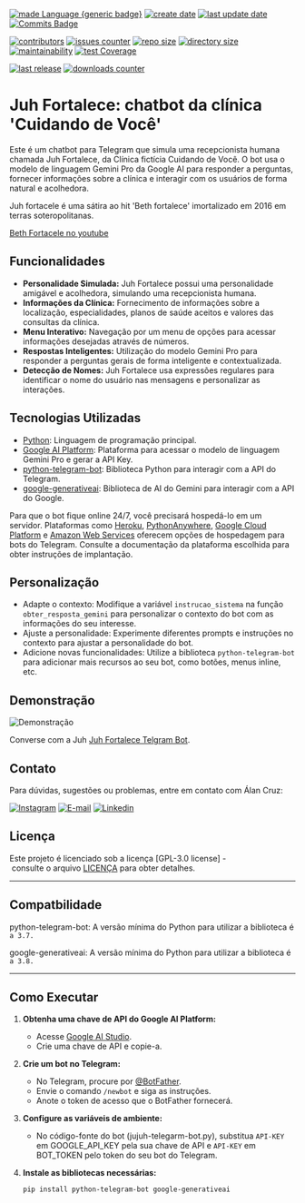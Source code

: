 [![made Language {generic badge}](https://img.shields.io/badge/Made%20with-Python%203-8A2BE2)](https://github.com/alanmugiwara)
[![create date](https://badges.pufler.dev/created/alanmugiwara/juh_bot?color=8A2BE2)](https://github.com/alanmugiwara)
[![last update date](https://badges.pufler.dev/Updated/alanmugiwara/juh_bot?color=8A2BE2)](https://github.com/alanmugiwara)
[![Commits Badge](https://img.shields.io/github/commit-activity/m/alanmugiwara/juh_bot.svg?color=8A2BE2)](https://github.com/alanmugiwara)

[![contributors](https://img.shields.io/github/contributors/alanmugiwara/juh_bot?color=8A2BE2)](https://github.com/alanmugiwara)
[![issues counter](https://img.shields.io/github/issues/alanmugiwara/juh_bot?color=8A2BE2)](https://github.com/alanmugiwara)
[![repo size](https://img.shields.io/github/repo-size/alanmugiwara/juh_bot?color=8A2BE2)](https://github.com/alanmugiwara)
[![directory size](https://img.shields.io/github/directory-file-count/alanmugiwara/juh_bot?color=8A2BE2)](https://github.com/alanmugiwara)
[![maintainability](https://api.codeclimate.com/v1/badges/6982b78246699cd2458f/maintainability)](https://codeclimate.com/github/alanmugiwara/juh_bot/maintainability) 
[![test Coverage](https://api.codeclimate.com/v1/badges/6982b78246699cd2458f/test_coverage)](https://codeclimate.com/github/alanmugiwara/juh_bot/test_coverage)

[![last release](https://img.shields.io/github/v/release/alanmugiwara/romkeepilson2)](https://github.com/alanmugiwara)
[![downloads counter](https://img.shields.io/github/downloads/alanmugiwara/juh_bot/total)](https://github.com/alanmugiwara)

# Juh Fortalece: chatbot da clínica 'Cuidando de Você'

Este é um chatbot para Telegram que simula uma recepcionista humana chamada Juh Fortalece, da Clínica fictícia Cuidando de Você. O bot usa o modelo de linguagem Gemini Pro da Google AI para responder a perguntas, fornecer informações sobre a clínica e interagir com os usuários de forma natural e acolhedora. 

Juh fortacele é uma sátira ao hit 'Beth fortalece' imortalizado em 2016 em terras soteropolitanas.

[Beth Fortacele no youtube](https://www.youtube.com/watch?v=sPK7JUE68dU)

## Funcionalidades

- **Personalidade Simulada:** Juh Fortalece possui uma personalidade amigável e acolhedora, simulando uma recepcionista humana.
- **Informações da Clínica:** Fornecimento de informações sobre a localização, especialidades, planos de saúde aceitos e valores das consultas da clínica.
- **Menu Interativo:** Navegação por um menu de opções para acessar informações desejadas através de números.
- **Respostas Inteligentes:** Utilização do modelo Gemini Pro para responder a perguntas gerais de forma inteligente e contextualizada.
- **Detecção de Nomes:** Juh Fortalece usa expressões regulares para identificar o nome do usuário nas mensagens e personalizar as interações.

## Tecnologias Utilizadas

- [Python](https://cloud.google.com/ai-platform/): Linguagem de programação principal.
- [Google AI Platform](https://aistudio.google.com/app/): Plataforma para acessar o modelo de linguagem Gemini Pro e gerar a API Key.
- [python-telegram-bot](https://github.com/python-telegram-bot/python-telegram-bot): Biblioteca Python para interagir com a API do Telegram.
- [google-generativeai](https://pypi.org/project/google-generativeai/): Biblioteca de AI do Gemini para interagir com a API do Google.


Para que o bot fique online 24/7, você precisará hospedá-lo em um servidor. Plataformas como [Heroku](https://www.heroku.com/), [PythonAnywhere](https://www.pythonanywhere.com/), [Google Cloud Platform](https://cloud.google.com/) e [Amazon Web Services](https://aws.amazon.com/) oferecem opções de hospedagem para bots do Telegram. Consulte a documentação da plataforma escolhida para obter instruções de implantação.

Personalização
--------------

-   Adapte o contexto: Modifique a variável `instrucao_sistema` na função `obter_resposta_gemini` para personalizar o contexto do bot com as informações do seu interesse.
-   Ajuste a personalidade: Experimente diferentes prompts e instruções no contexto para ajustar a personalidade do bot.
-   Adicione novas funcionalidades: Utilize a biblioteca `python-telegram-bot` para adicionar mais recursos ao seu bot, como botões, menus inline, etc.

Demonstração
------------

![Demonstração](https://github.com/alanmugiwara/alanmugiwara.github.io/blob/main/img/juh.gif?raw=true)

Converse com a Juh [Juh Fortalece Telgram Bot](https://t.me/juh_fortalece_bot).

Contato
-------

Para dúvidas, sugestões ou problemas, entre em contato com Álan Cruz:

<div>
<a href="https://instagram.com/alanmugiwaras" target="_blank"><img loading="lazy" src="https://img.shields.io/badge/-Instagram-%23E4405F?style=for-the-badge&logo=instagram&logoColor=white" alt="Instagram"></a>
<a href="mailto:alanufrb@gmail.com"><img loading="lazy" src="https://img.shields.io/badge/Gmail-D14836?style=for-the-badge&logo=gmail&logoColor=white" alt="E-mail"></a>
<a href="https://linkedin.com/in/alansilvadacruz" target="_blank"><img loading="lazy" src="https://img.shields.io/badge/-LinkedIn-%230077B5?style=for-the-badge&logo=linkedin&logoColor=white" alt="Linkedin"></a>
</div>

Licença
-------

Este projeto é licenciado sob a licença [GPL-3.0 license] - consulte o arquivo [LICENÇA](https://github.com/alanmugiwara/juh_bot?tab=GPL-3.0-1-ov-file) para obter detalhes.
* * * * *

Compatbilidade
-------

python-telegram-bot: A versão mínima do Python para utilizar a biblioteca é `a 3.7.`

google-generativeai: A versão mínima do Python para utilizar a biblioteca é `a 3.8.`
* * * * *


## Como Executar

1. **Obtenha uma chave de API do Google AI Platform:**
   - Acesse [Google AI Studio](https://aistudio.google.com/app/).
   - Crie uma chave de API e copie-a.

2. **Crie um bot no Telegram:**
   - No Telegram, procure por [@BotFather](https://t.me/BotFather).
   - Envie o comando `/newbot` e siga as instruções.
   - Anote o token de acesso que o BotFather fornecerá.

3. **Configure as variáveis de ambiente:**
   - No código-fonte do bot (jujuh-telegarm-bot.py), substitua `API-KEY` em GOOGLE_API_KEY pela sua chave de API e `API-KEY` em BOT_TOKEN pelo token do seu bot do Telegram.

4. **Instale as bibliotecas necessárias:**
   ```bash
   pip install python-telegram-bot google-generativeai
